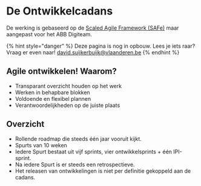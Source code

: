 # De Ontwikkelcadans

De werking is gebaseerd op de [Scaled Agile Framework \(SAFe\)](https://www.scaledagileframework.com) maar aangepast voor het ABB Digiteam.

{% hint style="danger" %}
Deze pagina is nog in opbouw. Lees je iets raar? Vraag er even naar! [david.suijkerbuijk@vlaanderen.be](mailto:david.suijkerbuijk@vlaanderen.be)
{% endhint %}

## Agile ontwikkelen! Waarom?

* Transparant overzicht houden op het werk
* Werken in behapbare blokken
* Voldoende en flexibel plannen
* Verantwoordelijkheden op de juiste plaats

## Overzicht

* Rollende roadmap die steeds één jaar vooruit kijkt.
* Spurts van 10 weken
* Iedere Spurt bestaat uit vijf sprints, vier ontwikkelsprints +  één IPI-sprint.
* Na iedere Spurt is er steeds een retrospectieve.
* Het releasen van ontwikkelingen is niet per definitie gekoppeld aan de cadans.

